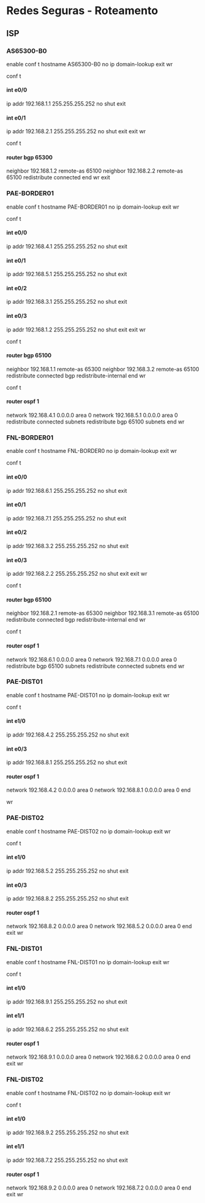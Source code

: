 # Redes Seguras - Roteamento
## ISP
### AS65300-B0
enable
conf t
hostname AS65300-B0
no ip domain-lookup
exit
wr

conf t
#### int e0/0
ip addr 192.168.1.1 255.255.255.252
no shut
exit

#### int e0/1
ip addr 192.168.2.1 255.255.255.252
no shut
exit
exit 
wr

conf t
#### router bgp 65300
neighbor 192.168.1.2 remote-as 65100
neighbor 192.168.2.2 remote-as 65100
redistribute connected
end
wr
exit

### PAE-BORDER01
enable
conf t
hostname PAE-BORDER01
no ip domain-lookup
exit
wr

conf t
#### int e0/0
ip addr 192.168.4.1 255.255.255.252
no shut
exit

#### int e0/1
ip addr 192.168.5.1 255.255.255.252
no shut
exit

#### int e0/2
ip addr 192.168.3.1 255.255.255.252
no shut
exit

#### int e0/3
ip addr 192.168.1.2 255.255.255.252
no shut
exit
exit
wr

conf t
#### router bgp 65100
neighbor 192.168.1.1 remote-as 65300
neighbor 192.168.3.2 remote-as 65100
redistribute connected
bgp redistribute-internal
end
wr

conf t
#### router ospf 1
network 192.168.4.1 0.0.0.0 area 0
network 192.168.5.1 0.0.0.0 area 0
redistribute connected subnets
redistribute bgp 65100 subnets
end
wr

### FNL-BORDER01
enable
conf t
hostname FNL-BORDER0
no ip domain-lookup
exit
wr

conf t
#### int e0/0
ip addr 192.168.6.1 255.255.255.252
no shut 
exit

#### int e0/1
ip addr 192.168.7.1 255.255.255.252
no shut
exit

#### int e0/2
ip addr 192.168.3.2 255.255.255.252
no shut
exit


#### int e0/3
ip addr 192.168.2.2 255.255.255.252
no shut
exit
exit
wr

conf t
#### router bgp 65100
neighbor 192.168.2.1 remote-as 65300
neighbor 192.168.3.1 remote-as 65100
redistribute connected
bgp redistribute-internal
end
wr

conf t
#### router ospf 1
network 192.168.6.1 0.0.0.0 area 0
network 192.168.7.1 0.0.0.0 area 0
redistribute bgp 65100 subnets
redistribute connected subnets
end
wr


### PAE-DIST01
enable
conf t
hostname PAE-DIST01
no ip domain-lookup
exit
wr

conf t
#### int e1/0
ip addr 192.168.4.2 255.255.255.252
no shut
exit

#### int e0/3
ip addr 192.168.8.1 255.255.255.252
no shut
exit


#### router ospf 1
network 192.168.4.2 0.0.0.0 area 0
network 192.168.8.1 0.0.0.0 area 0
end

wr


### PAE-DIST02
enable
conf t
hostname PAE-DIST02
no ip domain-lookup
exit
wr

conf t
#### int e1/0
ip addr 192.168.5.2 255.255.255.252
no shut
exit

#### int e0/3
ip addr 192.168.8.2 255.255.255.252
no shut
exit

#### router ospf 1
network 192.168.8.2 0.0.0.0 area 0
network 192.168.5.2 0.0.0.0 area 0
end
exit
wr

### FNL-DIST01
enable
conf t
hostname FNL-DIST01
no ip domain-lookup
exit
wr

conf t
#### int e1/0
ip addr 192.168.9.1 255.255.255.252
no shut
exit

#### int e1/1
ip addr 192.168.6.2 255.255.255.252
no shut
exit

#### router ospf 1
network 192.168.9.1 0.0.0.0 area 0
network 192.168.6.2 0.0.0.0 area 0
end
exit
wr

### FNL-DIST02
enable
conf t
hostname FNL-DIST02
no ip domain-lookup
exit
wr

conf t
#### int e1/0
ip addr 192.168.9.2 255.255.255.252
no shut
exit

#### int e1/1
ip addr 192.168.7.2 255.255.255.252
no shut
exit

#### router ospf 1
network 192.168.9.2 0.0.0.0 area 0
network 192.168.7.2 0.0.0.0 area 0
end
exit
wr
